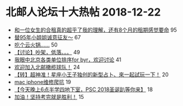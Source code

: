 # 北邮人论坛十大热帖 2018-12-22

- [和一位女生的合租真的超乎了我的理解，还有8个月的租期感觉要命](https://bbs.byr.cn/article/Picture/3231939) 95
- [替95年小姐姐诚意征友～](https://bbs.byr.cn/article/Friends/1905497) 67
- [吃个云火锅……](https://bbs.byr.cn/article/Talking/6084267) 50
- [【讨论】吵架，低落。。。](https://bbs.byr.cn/article/Feeling/3095408) 49
- [我眼中北京各类单位排序for byr，欢迎讨论](https://bbs.byr.cn/article/Job/2011954) 41
- [欢迎加入北邮橄榄球队！](https://bbs.byr.cn/article/Rugby/2681) 24
- [【转】超神准！星座小王子独创的新型占卜、來一起試玩一下！](https://bbs.byr.cn/article/Constellations/326533) 20
- [mac iphone维修爬坑](https://bbs.byr.cn/article/HardWare/221833) 19
- [【今天晚上6点半学四地下室，PSC 2018圣诞趴等你来】](https://bbs.byr.cn/article/EnglishBar/74681) 18
- [加油！坚持考完就是胜利！](https://bbs.byr.cn/article/AimGraduate/1154260) 15


